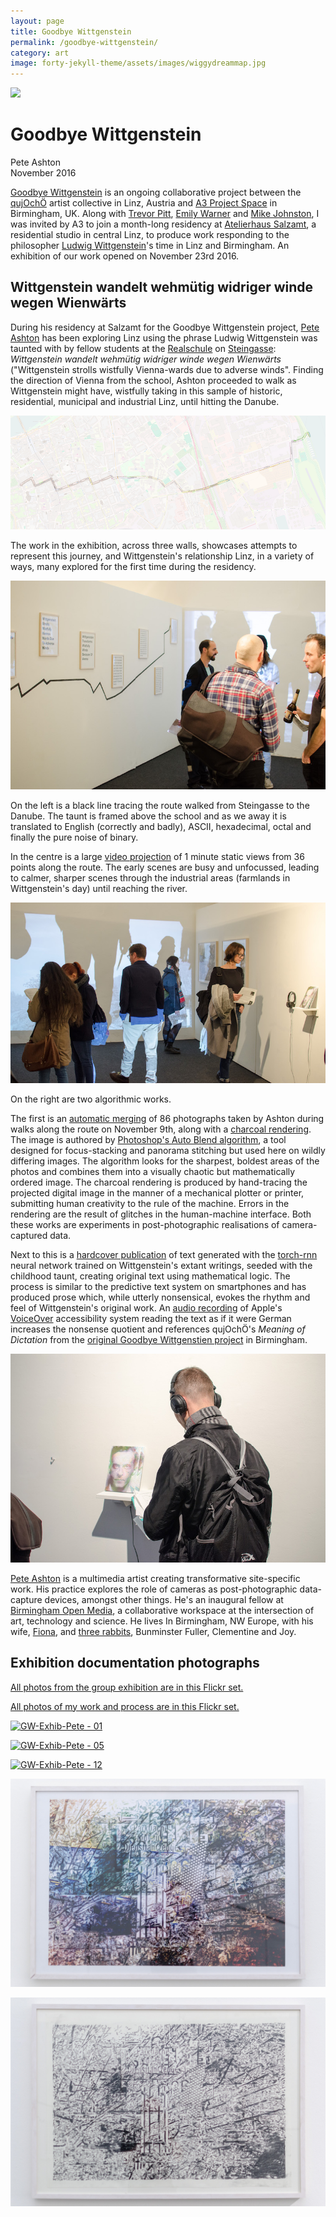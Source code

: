```yaml
---
layout: page
title: Goodbye Wittgenstein
permalink: /goodbye-wittgenstein/
category: art
image: forty-jekyll-theme/assets/images/wiggydreammap.jpg
---
```


![](/forty-jekyll-theme/assets/images/wiggydreammap.jpg)

# Goodbye Wittgenstein

Pete Ashton  
November 2016 

[Goodbye Wittgenstein](http://qujochoe.org/goodbye-wittgenstein-part-2/) is an ongoing collaborative project between the [qujOchÖ](http://qujochoe.org/) artist collective in Linz, Austria and [A3 Project Space](http://a3projectspace.org/) in Birmingham, UK. Along with [Trevor Pitt](http://www.podprojects.org/), [Emily Warner](http://emily-warner.com/) and [Mike Johnston](http://mikeinmono.blogspot.co.at/), I was invited by A3 to join a month-long residency at [Atelierhaus Salzamt](http://salzamt-linz.at), a residential studio in central Linz, to produce work responding to the philosopher [Ludwig Wittgenstein](https://en.wikipedia.org/wiki/Ludwig_Wittgenstein)'s time in Linz and Birmingham. An exhibition of our work opened on November 23rd 2016. 

## Wittgenstein wandelt wehmütig widriger winde wegen Wienwärts 

During his residency at Salzamt for the Goodbye Wittgenstein project, [Pete Ashton](http://peteashton.com) has been exploring Linz using the phrase Ludwig Wittgenstein was taunted with by fellow students at the [Realschule](https://en.wikipedia.org/wiki/Realschule) on [Steingasse](https://www.google.co.uk/maps/place/Steingasse+6,+4020+Linz,+Austria/@48.3014441,14.2823591,17z/data=!4m13!1m7!3m6!1s0x4773978359e3cb37:0xab3d3afc3c5598b4!2sSteingasse,+4020+Linz,+Austria!3b1!8m2!3d48.3014441!4d14.2845478!3m4!1s0x47739784a26ff2d9:0x8a1c2f3a873bf958!8m2!3d48.3020645!4d14.2856296?hl=en): *Wittgenstein wandelt wehmütig widriger winde wegen Wienwärts* ("Wittgenstein strolls wistfully Vienna-wards due to adverse winds". Finding the direction of Vienna from the school, Ashton proceeded to walk as Wittgenstein might have, wistfully taking in this sample of historic, residential, municipal and industrial Linz, until hitting the Danube. 

![The route across Linz](https://raw.githubusercontent.com/peteash10/Goodbye-Wittgenstein/master/stuff/WWWWWWWWalk_route_map.png)

The work in the exhibition, across three walls, showcases attempts to represent this journey, and Wittgenstein's relationship Linz, in a variety of ways, many explored for the first time during the residency. 

![](https://raw.githubusercontent.com/peteash10/Goodbye-Wittgenstein/master/stuff/_DSC5718.jpg)

On the left is a black line tracing the route walked  from Steingasse to the Danube. The taunt is framed above the school and as we away it is translated to English (correctly and badly), ASCII, hexadecimal, octal and finally the pure noise of binary. 

In the centre is a large [video projection](https://vimeo.com/192942535) of 1 minute static views from 36 points along the route. The early scenes are busy and unfocussed, leading to calmer, sharper scenes through the industrial areas (farmlands in Wittgenstein's day) until reaching the river. 

![](https://raw.githubusercontent.com/peteash10/Goodbye-Wittgenstein/master/stuff/_DSC5710.jpg)

On the right are two algorithmic works. 

The first is an [automatic merging](https://www.flickr.com/photos/peteashton/30969130495/in/album-72157672997179104/) of 86 photographs taken by Ashton during walks along the route on November 9th, along with a [charcoal rendering](https://www.flickr.com/photos/peteashton/30487606753/in/album-72157672997179104/). The image is authored by [Photoshop's Auto Blend algorithm](https://helpx.adobe.com/photoshop/using/combine-images-auto-blend-layers.html), a tool designed for focus-stacking and panorama stitching but used here on wildly differing images. The algorithm looks for the sharpest, boldest areas of the photos and combines them into a visually chaotic but mathematically ordered image. The charcoal rendering is produced by hand-tracing the projected digital image in the manner of a mechanical plotter or printer, submitting human creativity to the rule of the machine. Errors in the rendering are the result of glitches in the human-machine interface. Both these works are experiments in post-photographic realisations of camera-captured data. 

Next to this is a [hardcover publication](http://www.lulu.com/shop/pete-ashton/wittgenstein-wandelt-wehmütig-widriger-winde-wegen-wienwärts/hardcover/product-22963804.html) of text generated with the [torch-rnn](https://github.com/jcjohnson/torch-rnn) neural network trained on Wittgenstein's extant writings, seeded with the childhood taunt, creating original text using mathematical logic. The process is similar to the predictive text system on smartphones and has produced prose which, while utterly nonsensical, evokes the rhythm and feel of Wittgenstein's original work. An [audio recording](https://www.dropbox.com/s/589r5fyt6ifldxh/Wiggy-RNN-Dictation-German.mp3?dl=0) of Apple's [VoiceOver](https://en.wikipedia.org/wiki/VoiceOver) accessibility system reading the text as if it were German increases the nonsense quotient and references qujOchÖ's *Meaning of Dictation* from the [original Goodbye Wittgenstien project](http://qujochoe.org/goodbye-wittgenstein/) in Birmingham. 

![](https://raw.githubusercontent.com/peteash10/Goodbye-Wittgenstein/master/stuff/_DSC5735.jpg)

[Pete Ashton](http://peteashton.com) is a multimedia artist creating transformative site-specific work. His practice explores the role of cameras as post-photographic data-capture devices, amongst other things. He's an inaugural fellow at [Birmingham Open Media](http://www.bom.org.uk), a collaborative workspace at the intersection of art, technology and science. He lives In Birmingham, NW Europe, with his wife, [Fiona](http://fionacullinan.com), and [three rabbits](https://www.instagram.com/bunminster/), Bunminster Fuller, Clementine and Joy. 

## Exhibition documentation photographs

[All photos from the group exhibition are in this Flickr set.](https://www.flickr.com/photos/peteashton/albums/72157674623808182)

[All photos of my work and process are in this Flickr set.](https://www.flickr.com/photos/peteashton/albums/72157672997179104)

<a data-flickr-embed="true"  href="https://www.flickr.com/photos/peteashton/30414362424/in/dateposted-public/" title="GW-Exhib-Pete - 01"><img src="https://c1.staticflickr.com/6/5562/30414362424_3f6e9e89a7_b.jpg" alt="GW-Exhib-Pete - 01"></a>

<a data-flickr-embed="true"  href="https://www.flickr.com/photos/peteashton/30867876980/in/dateposted-public/" title="GW-Exhib-Pete - 05"><img src="https://c5.staticflickr.com/6/5832/30867876980_3e301a3670_b.jpg" alt="GW-Exhib-Pete - 05"></a>

<a data-flickr-embed="true"  href="https://www.flickr.com/photos/peteashton/31199719656/in/dateposted-public/" title="GW-Exhib-Pete - 12"><img src="https://c1.staticflickr.com/6/5796/31199719656_54e5122036_b.jpg" alt="GW-Exhib-Pete - 12"></a>

![](https://raw.githubusercontent.com/peteash10/Goodbye-Wittgenstein/master/stuff/31180533001_b300347960_k.jpg)

![](https://raw.githubusercontent.com/peteash10/Goodbye-Wittgenstein/master/stuff/30487606753_b55a35b5c6_k.jpg)
